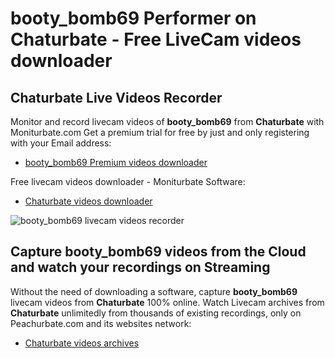 # booty_bomb69 Performer on Chaturbate - Free LiveCam videos downloader

## Chaturbate Live Videos Recorder

Monitor and record livecam videos of **booty_bomb69** from **Chaturbate** with Moniturbate.com
Get a premium trial for free by just and only registering with your Email address:
* [booty_bomb69 Premium videos downloader](https://moniturbate.com/request-demo-licence-key.html)

Free livecam videos downloader - Moniturbate Software:
* [Chaturbate videos downloader](https://moniturbate.com/moniturbate-download-software.html)

![booty_bomb69 livecam videos recorder](https://peachurnet.com/templates/moniturbate-software.png)


## Capture booty_bomb69 videos from the Cloud and watch your recordings on Streaming

Without the need of downloading a software, capture **booty_bomb69** livecam videos from **Chaturbate** 100% online.
Watch Livecam archives from **Chaturbate** unlimitedly from thousands of existing recordings, only on Peachurbate.com and its websites network:
* [Chaturbate videos archives](https://peachurnet.com/)